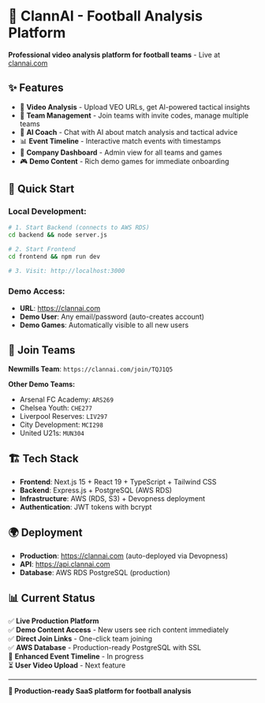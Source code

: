 # 🚀 ClannAI - Football Analysis Platform

**Professional video analysis platform for football teams** - Live at [clannai.com](https://clannai.com)

## ✨ **Features**

- 🎯 **Video Analysis** - Upload VEO URLs, get AI-powered tactical insights
- 👥 **Team Management** - Join teams with invite codes, manage multiple teams
- 🤖 **AI Coach** - Chat with AI about match analysis and tactical advice
- 📊 **Event Timeline** - Interactive match events with timestamps
- 🏢 **Company Dashboard** - Admin view for all teams and games
- 🎮 **Demo Content** - Rich demo games for immediate onboarding

## 🚀 **Quick Start**

### **Local Development:**
```bash
# 1. Start Backend (connects to AWS RDS)
cd backend && node server.js

# 2. Start Frontend  
cd frontend && npm run dev

# 3. Visit: http://localhost:3000
```

### **Demo Access:**
- **URL**: https://clannai.com
- **Demo User**: Any email/password (auto-creates account)
- **Demo Games**: Automatically visible to all new users

## 🔗 **Join Teams**

**Newmills Team**: `https://clannai.com/join/TQJ1Q5`

**Other Demo Teams:**
- Arsenal FC Academy: `ARS269`
- Chelsea Youth: `CHE277` 
- Liverpool Reserves: `LIV297`
- City Development: `MCI298`
- United U21s: `MUN304`

## 🏗️ **Tech Stack**

- **Frontend**: Next.js 15 + React 19 + TypeScript + Tailwind CSS
- **Backend**: Express.js + PostgreSQL (AWS RDS)
- **Infrastructure**: AWS (RDS, S3) + Devopness deployment
- **Authentication**: JWT tokens with bcrypt

## 🌍 **Deployment**

- **Production**: https://clannai.com (auto-deployed via Devopness)
- **API**: https://api.clannai.com
- **Database**: AWS RDS PostgreSQL (production)

## 📊 **Current Status**

✅ **Live Production Platform**  
✅ **Demo Content Access** - New users see rich content immediately  
✅ **Direct Join Links** - One-click team joining  
✅ **AWS Database** - Production-ready PostgreSQL with SSL  
🔄 **Enhanced Event Timeline** - In progress  
⏳ **User Video Upload** - Next feature  

---

**🎯 Production-ready SaaS platform for football analysis**